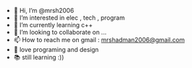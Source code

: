 - 👋 Hi, I’m @mrsh2006
- 👀 I’m interested in elec , tech , program
- 🌱 I’m currently learning c++
- 💞️ I’m looking to collaborate on ...
- 📫 How to reach me on gmail : mrshadman2006@gmail.com
- 🎈 love programing and design
- 📚 still learning :))

<!---
mrsh2006/mrsh2006 is a ✨ special ✨ repository because its `README.md` (this file) appears on your GitHub profile.
You can click the Preview link to take a look at your changes.
--->
